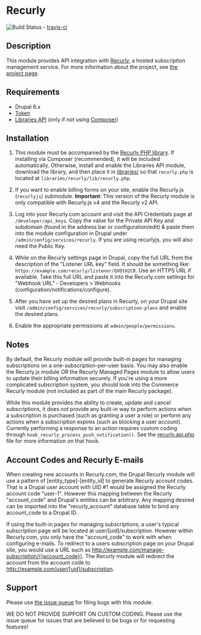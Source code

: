 # Recurly
![Build Status](https://travis-ci.org/ChromaticHQ/recurly.svg?branch=8.x-1.x) -
[travis-ci](https://travis-ci.org/ChromaticHQ/recurly)

## Description
This module provides API integration with [Recurly](https://recurly.com/), a
hosted subscription management service. For more information about the project,
see [the project page](https://www.drupal.org/project/recurly).

## Requirements
* Drupal 8.x
* [Token](https://www.drupal.org/project/token)
* [Libraries API](https://www.drupal.org/project/libraries) (only if *not* using
[Composer](https://www.drupal.org/docs/develop/using-composer/using-composer-with-drupal)) 

## Installation

1. This module must be accompanied by the
[Recurly PHP library](https://github.com/recurly/recurly-client-php/releases).
If installing via Composer (recommended), it will be included automatically.
Otherwise, install and enable the Libraries API module, download the library,
and then place it in [libraries/](https://www.drupal.org/node/1440066) so that
`recurly.php` is located at `libraries/recurly/lib/recurly.php`.

2. If you want to enable billing forms on your site, enable the Recurly.js
  (`recurlyjs`) submodule. **Important**: This version of the Recurly module is
  only compatible with Recurly.js v4 and the Recurly v2 API.

3. Log into your Recurly.com account and visit the API Credentials page at
  `/developer/api_keys`. Copy the value for the Private API Key and subdomain
  (found in the address bar or configuration/edit) & paste them into the module
  configuration in Drupal under `/admin/config/services/recurly`. If you are
  using recurlyjs, you will also need the Public Key.

4. While on the Recurly settings page in Drupal, copy the full URL from the
  description of  the "Listener URL key" field. It should be something like:
  `https://example.com/recurly/listener/QVDtH2CR`. Use an HTTPS URL if
  available. Take this full URL and paste it into the Recurly.com settings for
  "Webhook URL" - Developers > Webhooks (configuration/notifications/configure).

5. After you have set up the desired plans in Recurly, on your Drupal site visit
  `/admin/config/services/recurly/subscription-plans` and enable the desired
  plans.

6. Enable the appropriate permissions at `admin/people/permissions`.

## Notes
By default, the Recurly module will provide built-in pages for managing
subscriptions on a one-subscription-per-user basis. You may also enable the
Recurly.js module *OR* the Recurly Managed Pages module to allow users to update
their billing information securely. If you're using a more complicated
subscription system, you should look into the Commerce Recurly module (not
included as part of the main Recurly package).

While this module provides the ability to create, update and cancel
subscriptions, it does *not* provide any built-in way to perform actions when
a subscription is purchased (such as granting a user a role) or perform any
actions when a subscription expires (such as blocking a user account). Currently
performing a response to an action requires custom coding through
`hook_recurly_process_push_notification()`. See the
[recurly.api.php](http://cgit.drupalcode.org/recurly/tree/recurly.api.php?) file
for more information on that hook.

## Account Codes and Recurly E-mails
When creating new accounts in Recurly.com, the Drupal Recurly module will use
a pattern of [entity_type]-[entity_id] to generate Recurly account codes. That
is a Drupal user account with UID #1 would be assigned the Recurly account code
"user-1". However this mapping between the Recurly "account_code" and Drupal's
entities can be arbitrary. Any mapping desired can be imported into the
"recurly_account" database table to bind any account_code to a Drupal ID.

If using the built-in pages for managing subscriptions, a user's typical
subscription page will be located at user/[uid]/subscription. However within
Recurly.com, you only have the "account_code" to work with when configuring
e-mails. To redirect to a users subscription page on your Drupal site, you
would use a URL such as http://example.com/manage-subscription/{{account_code}}.
The Recurly module will redirect the account from the account code to
http://example.com/user/[uid]/subscription.

## Support
Please use
[the issue queue](http://drupal.org/project/issues/recurly?categories=All) for
filing bugs with this module.

WE DO NOT PROVIDE SUPPORT ON CUSTOM CODING. Please use the issue queue for
issues that are believed to be bugs or for requesting features!
